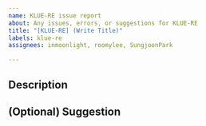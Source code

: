```yaml
---
name: KLUE-RE issue report
about: Any issues, errors, or suggestions for KLUE-RE
title: "[KLUE-RE] (Write Title)"
labels: klue-re
assignees: inmoonlight, roomylee, SungjoonPark

---
```


## Description

## (Optional) Suggestion
